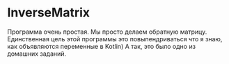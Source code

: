 # InverseMatrix
Программа очень простая. Мы просто делаем обратную матрицу. Единственная цель этой программы это повыпендриваться что я знаю, как объявляются переменные в Kotlin)
А так, это было одно из домашних заданий.
